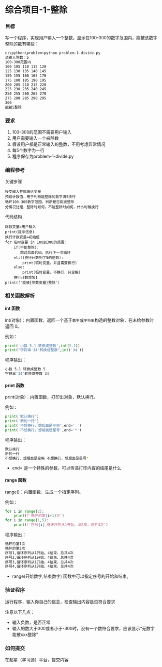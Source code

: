 # 综合项目-1-整除

### 目标
写一个程序，实现用户输入一个整数，显示在100-300的数字范围内，能被该数字整除的数有哪些：
```sh
c:\python\problem>python problem-1-divide.py
请输入除数：5
100-300范围内
100 105 110 115 120
125 130 135 140 145
150 155 160 165 170
175 180 185 190 195
200 205 210 215 220
225 230 235 240 245
250 255 260 265 270
275 280 285 290 295
300 
能被5整除
```

### 要求
1. 100-300的范围不需要用户输入
2. 用户需要输入一个被除数
3. 假设用户都是正常输入的整数，不用考虑异常情况
4. 每5个数字为一行 
5. 程序保存为problem-1-divide.py

### 编程参考
关键步骤
```
接受输入并赋值给变量
预设计数值，用于判断能整除的数字满5换行
循环100-300数字范围，判断是否能被整除
分情况处理，整除时如何，不能整除时如何，什么时候换行
```
代码结构
```
除数变量=用户输入
print(提示信息)
换行计数变量=初始值
for 临时变量 in 100到300的范围:
    if(不能整除):
       跳过后面代码，执行下一次循环
    elif(换行计数到了5的倍数):
        print(临时变量，并且需要换行)
    else:
        print(临时变量，不换行，只空格)
    换行计数增加1
print(f'能被{除数变量}整除')
```

### 相关函数解析
#### int 函数
int(对象)：内置函数，返回一个基于`数字`或`字符串`构造的整数对象，在未给参数时返回 0。

例如：
```python
print('小数 5.1 转换成整数',int(5.1))
print("字符串'34'转换成整数",int('34'))
```
程序输出：
```sh
小数 5.1 转换成整数 5
字符串'34'转换成整数 34
```
#### print 函数
print(对象)：内置函数，打印出对象，默认换行。

例如：
```python
print('默认换行')
print('新的一行')
print('不想换行，想后面是空格',end=' ')
print('不想换行，想后面是星号',end='*')
```
程序输出：
```sh
默认换行
新的一行
不想换行，想后面是空格 不想换行，想后面是星号*
```
- end= 是一个特殊的参数，可以传递打印内容的结尾是什么

#### range 函数
range()：内置函数，生成一个指定序列。

例如：
```python
for i in range(2):
    print(f'循环的第{i+1}次')
for i in range(1,5):
    print(f'序号{i},循环序列从1开始，4结束，总共4次')
```
程序输出：
```sh
循环的第1次
循环的第2次
序号1,循环序列从1开始，4结束，总共4次
序号2,循环序列从1开始，4结束，总共4次
序号3,循环序列从1开始，4结束，总共4次
序号4,循环序列从1开始，4结束，总共4次
```
- range(开始数字,结束数字) 函数中可以指定序号的开始和结束。

### 验证程序
运行程序，输入你自己的信息，检查输出内容是否符合要求

注意以下几点：
- 输入负数，是否正常
- 输入的数大于300或者小于-300时，没有一个数符合要求，应该显示“无数字能被xxx整除”


### 如何提交
在超星（学习通）平台，提交内容